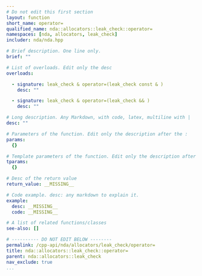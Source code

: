 ```yaml
---
# Do not edit this first section
layout: function
short_name: operator=
qualified_name: nda::allocators::leak_check::operator=
namespaces: [nda, allocators, leak_check]
includer: nda/nda.hpp

# Brief description. One line only.
brief: ""

# List of overloads. Edit only the desc
overloads:

  - signature: leak_check & operator=(leak_check const & )
    desc: ""

  - signature: leak_check & operator=(leak_check && )
    desc: ""

# Long description. Any Markdown, with code, latex, multiline with |
desc: ""

# Parameters of the function. Edit only the description after the :
params:
  {}

# Template parameters of the function. Edit only the description after the :
tparams:
  {}

# Desc of the return value
return_value: __MISSING__

# Code example. desc: any markdown to explain it.
example:
  desc: __MISSING__
  code: __MISSING__

# A list of related functions/classes
see-also: []

# ---------- DO NOT EDIT BELOW --------
permalink: /cpp-api/nda/allocators/leak_check/operator=
title: nda::allocators::leak_check::operator=
parent: nda::allocators::leak_check
nav_exclude: true
...
```


